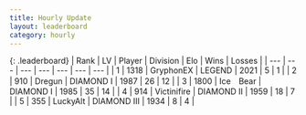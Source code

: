```yaml
---
title: Hourly Update
layout: leaderboard
category: hourly
---
```


{: .leaderboard}
| Rank | LV | Player | Division | Elo | Wins | Losses |
| --- | --- | --- | --- | --- | --- | --- |
| <span data-change="0">1</span> | 1318 | <span title="ID: 315148">GryphonEX</span> | LEGEND | <span data-change="0">2021</span> | <span data-change="0">5</span> | <span data-change="0">1</span> |
| <span data-change="0">2</span> | 910 | <span title="ID: 337810">Dregun</span> | DIAMOND I | <span data-change="9">1987</span> | <span data-change="1">26</span> | <span data-change="0">12</span> |
| <span data-change="0">3</span> | 1800 | <span title="ID: 417840">Ice　Bear</span> | DIAMOND I | <span data-change="10">1985</span> | <span data-change="2">35</span> | <span data-change="0">14</span> |
| <span data-change="0">4</span> | 914 | <span title="ID: 112242">Victinifire</span> | DIAMOND II | <span data-change="0">1959</span> | <span data-change="0">18</span> | <span data-change="0">7</span> |
| <span data-change="0">5</span> | 355 | <span title="ID: 512212">LuckyAlt</span> | DIAMOND III | <span data-change="0">1934</span> | <span data-change="0">8</span> | <span data-change="0">4</span> |